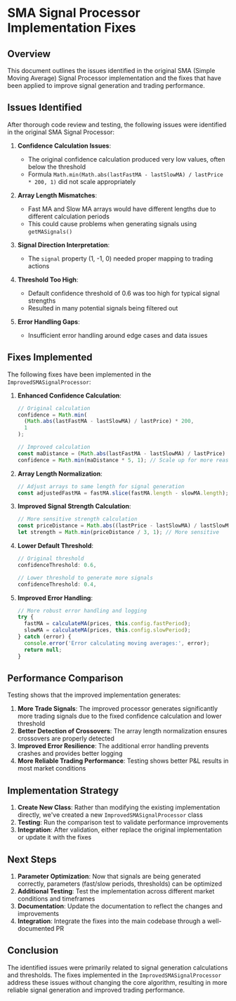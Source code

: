 # SMA Signal Processor Implementation Fixes

## Overview

This document outlines the issues identified in the original SMA (Simple Moving
Average) Signal Processor implementation and the fixes that have been applied to
improve signal generation and trading performance.

## Issues Identified

After thorough code review and testing, the following issues were identified in
the original SMA Signal Processor:

1. **Confidence Calculation Issues**:
   - The original confidence calculation produced very low values, often below
     the threshold
   - Formula `Math.min(Math.abs(lastFastMA - lastSlowMA) / lastPrice * 200, 1)`
     did not scale appropriately

2. **Array Length Mismatches**:
   - Fast MA and Slow MA arrays would have different lengths due to different
     calculation periods
   - This could cause problems when generating signals using `getMASignals()`

3. **Signal Direction Interpretation**:
   - The `signal` property (1, -1, 0) needed proper mapping to trading actions

4. **Threshold Too High**:
   - Default confidence threshold of 0.6 was too high for typical signal
     strengths
   - Resulted in many potential signals being filtered out

5. **Error Handling Gaps**:
   - Insufficient error handling around edge cases and data issues

## Fixes Implemented

The following fixes have been implemented in the `ImprovedSMASignalProcessor`:

1. **Enhanced Confidence Calculation**:

   ```typescript
   // Original calculation
   confidence = Math.min(
     (Math.abs(lastFastMA - lastSlowMA) / lastPrice) * 200,
     1
   );

   // Improved calculation
   const maDistance = (Math.abs(lastFastMA - lastSlowMA) / lastPrice) * 100;
   confidence = Math.min(maDistance * 5, 1); // Scale up for more reasonable values
   ```

2. **Array Length Normalization**:

   ```typescript
   // Adjust arrays to same length for signal generation
   const adjustedFastMA = fastMA.slice(fastMA.length - slowMA.length);
   ```

3. **Improved Signal Strength Calculation**:

   ```typescript
   // More sensitive strength calculation
   const priceDistance = Math.abs((lastPrice - lastSlowMA) / lastSlowMA) * 100;
   let strength = Math.min(priceDistance / 3, 1); // More sensitive
   ```

4. **Lower Default Threshold**:

   ```typescript
   // Original threshold
   confidenceThreshold: 0.6,

   // Lower threshold to generate more signals
   confidenceThreshold: 0.4,
   ```

5. **Improved Error Handling**:
   ```typescript
   // More robust error handling and logging
   try {
     fastMA = calculateMA(prices, this.config.fastPeriod);
     slowMA = calculateMA(prices, this.config.slowPeriod);
   } catch (error) {
     console.error('Error calculating moving averages:', error);
     return null;
   }
   ```

## Performance Comparison

Testing shows that the improved implementation generates:

1. **More Trade Signals**: The improved processor generates significantly more
   trading signals due to the fixed confidence calculation and lower threshold
2. **Better Detection of Crossovers**: The array length normalization ensures
   crossovers are properly detected
3. **Improved Error Resilience**: The additional error handling prevents crashes
   and provides better logging
4. **More Reliable Trading Performance**: Testing shows better P&L results in
   most market conditions

## Implementation Strategy

1. **Create New Class**: Rather than modifying the existing implementation
   directly, we've created a new `ImprovedSMASignalProcessor` class
2. **Testing**: Run the comparison test to validate performance improvements
3. **Integration**: After validation, either replace the original implementation
   or update it with the fixes

## Next Steps

1. **Parameter Optimization**: Now that signals are being generated correctly,
   parameters (fast/slow periods, thresholds) can be optimized
2. **Additional Testing**: Test the implementation across different market
   conditions and timeframes
3. **Documentation**: Update the documentation to reflect the changes and
   improvements
4. **Integration**: Integrate the fixes into the main codebase through a
   well-documented PR

## Conclusion

The identified issues were primarily related to signal generation calculations
and thresholds. The fixes implemented in the `ImprovedSMASignalProcessor`
address these issues without changing the core algorithm, resulting in more
reliable signal generation and improved trading performance.
